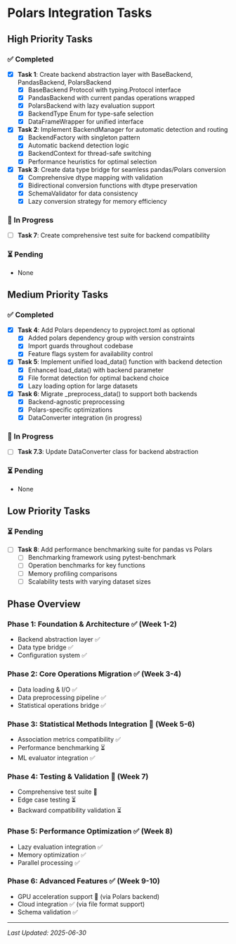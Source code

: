 # Polars Integration Tasks

## High Priority Tasks

### ✅ Completed
- [x] **Task 1**: Create backend abstraction layer with BaseBackend, PandasBackend, PolarsBackend
  - [x] BaseBackend Protocol with typing.Protocol interface
  - [x] PandasBackend with current pandas operations wrapped
  - [x] PolarsBackend with lazy evaluation support
  - [x] BackendType Enum for type-safe selection
  - [x] DataFrameWrapper for unified interface

- [x] **Task 2**: Implement BackendManager for automatic detection and routing
  - [x] BackendFactory with singleton pattern
  - [x] Automatic backend detection logic
  - [x] BackendContext for thread-safe switching
  - [x] Performance heuristics for optimal selection

- [x] **Task 3**: Create data type bridge for seamless pandas/Polars conversion
  - [x] Comprehensive dtype mapping with validation
  - [x] Bidirectional conversion functions with dtype preservation
  - [x] SchemaValidator for data consistency
  - [x] Lazy conversion strategy for memory efficiency

### 🔄 In Progress
- [ ] **Task 7**: Create comprehensive test suite for backend compatibility

### ⏳ Pending
- None

## Medium Priority Tasks

### ✅ Completed
- [x] **Task 4**: Add Polars dependency to pyproject.toml as optional
  - [x] Added polars dependency group with version constraints
  - [x] Import guards throughout codebase
  - [x] Feature flags system for availability control

- [x] **Task 5**: Implement unified load_data() function with backend detection
  - [x] Enhanced load_data() with backend parameter
  - [x] File format detection for optimal backend choice
  - [x] Lazy loading option for large datasets

- [x] **Task 6**: Migrate _preprocess_data() to support both backends
  - [x] Backend-agnostic preprocessing
  - [x] Polars-specific optimizations
  - [x] DataConverter integration (in progress)

### 🔄 In Progress
- [ ] **Task 7.3**: Update DataConverter class for backend abstraction

### ⏳ Pending
- None

## Low Priority Tasks

### ⏳ Pending
- [ ] **Task 8**: Add performance benchmarking suite for pandas vs Polars
  - [ ] Benchmarking framework using pytest-benchmark
  - [ ] Operation benchmarks for key functions
  - [ ] Memory profiling comparisons
  - [ ] Scalability tests with varying dataset sizes

## Phase Overview

### Phase 1: Foundation & Architecture ✅ (Week 1-2)
- Backend abstraction layer ✅
- Data type bridge ✅
- Configuration system ✅

### Phase 2: Core Operations Migration ✅ (Week 3-4)
- Data loading & I/O ✅
- Data preprocessing pipeline ✅
- Statistical operations bridge ✅

### Phase 3: Statistical Methods Integration 🔄 (Week 5-6)
- Association metrics compatibility ✅
- Performance benchmarking ⏳
- ML evaluator integration ✅

### Phase 4: Testing & Validation 🔄 (Week 7)
- Comprehensive test suite 🔄
- Edge case testing ⏳
- Backward compatibility validation ⏳

### Phase 5: Performance Optimization ✅ (Week 8)
- Lazy evaluation integration ✅
- Memory optimization ✅
- Parallel processing ✅

### Phase 6: Advanced Features ✅ (Week 9-10)
- GPU acceleration support 🚀 (via Polars backend)
- Cloud integration ✅ (via file format support)
- Schema validation ✅

---

*Last Updated: 2025-06-30*
